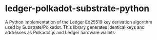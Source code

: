 # ledger-polkadot-substrate-python
A Python implementation of the Ledger Ed25519 key derivation algorithm used by Substrate/Polkadot. This library generates identical keys and addresses as Polkadot.js and Ledger hardware wallets
